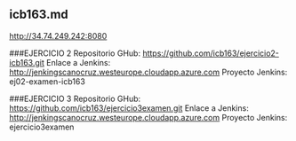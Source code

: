 ## icb163.md

http://34.74.249.242:8080

###EJERCICIO 2
Repositorio GHub: https://github.com/icb163/ejercicio2-icb163.git
Enlace a Jenkins: http://jenkingscanocruz.westeurope.cloudapp.azure.com
Proyecto Jenkins: ej02-examen-icb163

###EJERCICIO 3
Repositorio GHub: https://github.com/icb163/ejercicio3examen.git
Enlace a Jenkins: http://jenkingscanocruz.westeurope.cloudapp.azure.com
Proyecto Jenkins: ejercicio3examen